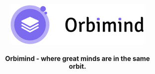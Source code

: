 <head>
    <p align="center">
        <a href="https://github.com/PAXANDDOS/PokeChat/">
            <img src="https://raw.githubusercontent.com/PAXANDDOS/PAXANDDOS/main/orbimind/logo-full.svg" height="130px">
        </a>
        <h2 align="center">Orbimind - where great minds are in the same orbit.</h2>
    </p>
</head>
